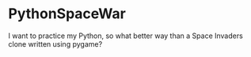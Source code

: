 # PythonSpaceWar
I want to practice my Python, so what better way than a Space Invaders clone written using pygame?

